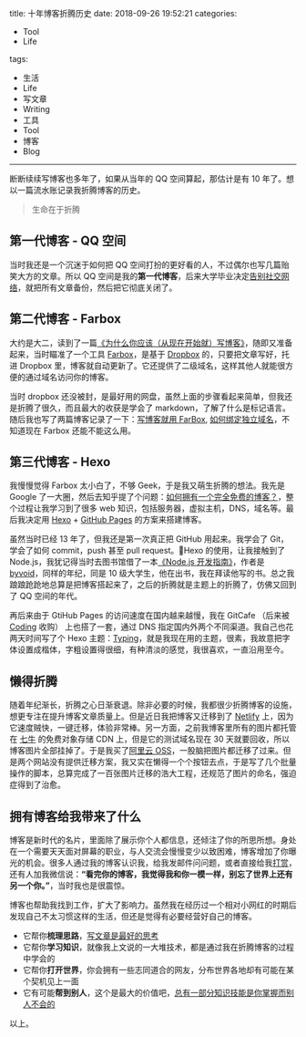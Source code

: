 title: 十年博客折腾历史
date: 2018-09-26 19:52:21
categories:

- Tool
- Life

tags:

- 生活
- Life
- 写文章
- Writing
- 工具
- Tool
- 博客
- Blog

---

断断续续写博客也多年了，如果从当年的 QQ 空间算起，那估计是有 10 年了。想以一篇流水账记录我折腾博客的历史。

> 生命在于折腾

## 第一代博客 - QQ 空间

当时我还是一个沉迷于如何把 QQ 空间打扮的更好看的人，不过偶尔也写几篇贻笑大方的文章。所以 QQ 空间是我的**第一代博客**，后来大学毕业决定[告别社交网络](https://geekplux.com/2014/08/02/farewell_social_network)，就把所有文章备份，然后把它彻底关闭了。

## 第二代博客 - Farbox

大约是大二，读到了一篇[《为什么你应该（从现在开始就）写博客》](http://mindhacks.cn/2009/02/15/why-you-should-start-blogging-now/)，随即又准备起来，当时瞄准了一个工具 [Farbox](http://www.farbox.com/)，是基于 [Dropbox](https://www.dropbox.com/) 的，只要把文章写好，托进 Dropbox 里，博客就自动更新了。它还提供了二级域名，这样其他人就能很方便的通过域名访问你的博客。

当时 dropbox 还没被封，是最好用的网盘，虽然上面的步骤看起来简单，但我还是折腾了很久，而且最大的收获是学会了 markdown，了解了什么是标记语言。随后我也写了两篇博客记录了一下：[写博客就用 FarBox](https://geekplux.com/2013/08/08/write_blog_by_farbox), [如何绑定独立域名](https://geekplux.com/2013/08/10/bind_domain)，不知道现在 Farbox 还能不能这么用。

## 第三代博客 - Hexo

我慢慢觉得 Farbox 太小白了，不够 Geek，于是我又萌生折腾的想法。我先是 Google 了一大圈，然后去知乎提了个问题：[如何拥有一个完全免费的博客？](https://www.zhihu.com/question/20688782)，整个过程让我学习到了很多 web 知识，包括服务器，虚拟主机，DNS，域名等。最后我决定用 [Hexo](https://hexo.io/zh-cn/) + [GitHub Pages](https://pages.github.com/) 的方案来搭建博客。

虽然当时已经 13 年了，但我还是第一次真正把 GitHub 用起来。我学会了 Git，学会了如何 commit，push 甚至 pull request。Hexo 的使用，让我接触到了 Node.js，我犹记得当时去图书馆借了一本[《Node.js 开发指南》](https://book.douban.com/subject/10789820/)，作者是 [byvoid](https://www.byvoid.com/)，同样的年纪，同是 10 级大学生，他在出书，我在拜读他写的书。总之我踉踉跄跄地总算是把博客搭起来了，之后的折腾就是主题上的折腾了，仿佛又回到了 QQ 空间的年代。

再后来由于 GtiHub Pages 的访问速度在国内越来越慢，我在 GitCafe （后来被 [Coding](https://coding.net/) 收购） 上也搭了一套，通过 DNS 指定国内外两个不同渠道。我自己也花两天时间写了个 Hexo 主题：[Typing](https://github.com/geekplux/hexo-theme-typing)，就是我现在用的主题，很素，我故意把字体设置成楷体，字粗设置得很细，有种清淡的感觉，我很喜欢，一直沿用至今。

## 懒得折腾

随着年纪渐长，折腾之心日渐衰退。除非必要的时候，我都很少折腾博客的设施，想更专注在提升博客文章质量上。但是近日我把博客又迁移到了 [Netlify](https://www.netlify.com/) 上，因为它速度贼快，一键迁移，体验非常棒。另一方面，之前我博客里所有的图片都托管在 [七牛](https://www.qiniu.com/) 的免费对象存储 CDN 上，但是它的测试域名现在 30 天就要回收，所以博客图片全部挂掉了。于是我买了[阿里云 OSS](https://www.aliyun.com/product/oss)，一股脑把图片都迁移了过来。但是两个网站没有提供迁移方案，我又实在懒得一个个按钮去点，于是写了几个批量操作的脚本，总算完成了一百张图片迁移的浩大工程，还规范了图片的命名，强迫症得到了治愈。

## 拥有博客给我带来了什么

博客是新时代的名片，里面除了展示你个人都信息，还倾注了你的所思所想。身处在一个需要天天面对屏幕的职业，与人交流会慢慢变少以致困难，博客增加了你曝光的机会。很多人通过我的博客认识我，给我发邮件问问题，或者直接给我[打赏](https://donate.geekplux.com/)，还有人加我微信说：**“看完你的博客，我觉得我和你一模一样，别忘了世界上还有另一个你。”**，当时我也是很震惊。

博客也帮助我找到工作，扩大了影响力。虽然我在经历过一个相对小网红的时期后发现自己不太习惯这样的生活，但还是觉得有必要经营好自己的博客。

- 它帮你**梳理思路**，[写文章是最好的思考](https://geekplux.com/2015/10/27/why-those-who-write-great-articles-is-so-powerful)
- 它帮你**学习知识**，就像我上文说的一大堆技术，都是通过我在折腾博客的过程中学会的
- 它帮你**打开世界**，你会拥有一些志同道合的网友，分布世界各地却有可能在某个契机见上一面
- 它有可能**帮到别人**，这个是最大的价值吧，[总有一部分知识技能是你掌握而别人不会的](https://geekplux.com/2017/01/14/the-ways-to-get-information)

以上。
